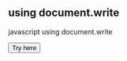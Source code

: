 <!DOCTYPE html>
<html>
<body>

<h2>using document.write</h2>
<p>javascript using document.write</p>

<button type="button" onclick="document.write(12 + 16)">Try here</button>

</body>
</html> 
